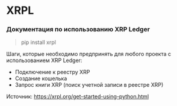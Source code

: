 # XRPL

### Документация по использованию XRP Ledger


> pip install xrpl

Шаги, которые необходимо предпринять для любого проекта с использованием XRP Ledger:
* Подключение к реестру XRP
* Создание кошелька
* Запрос книги XRP (поиск учетной записи в реестре XRP)


Источник: https://xrpl.org/get-started-using-python.html
